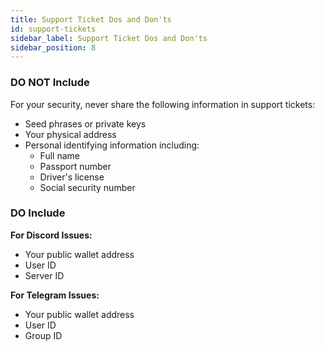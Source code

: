 ```yaml
---
title: Support Ticket Dos and Don'ts
id: support-tickets
sidebar_label: Support Ticket Dos and Don'ts
sidebar_position: 8
---
```


### DO NOT Include
For your security, never share the following information in support tickets:

- Seed phrases or private keys
- Your physical address
- Personal identifying information including:
  - Full name
  - Passport number 
  - Driver's license
  - Social security number

### DO Include
**For Discord Issues:**
- Your public wallet address
- User ID
- Server ID

**For Telegram Issues:**
- Your public wallet address
- User ID
- Group ID

